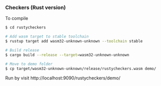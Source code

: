 ### Checkers (Rust version)

To compile

```sh
$ cd rustycheckers

# Add wasm target to stable toolchain
$ rustup target add wasm32-unknown-unknown --toolchain stable

# Build release
$ cargo build --release --target=wasm32-unknown-unknown

# Move to demo folder
$ cp target/wasm32-unknown-unknown/release/rustycheckers.wasm demo/
```

Run by visit http://localhost:9090/rustycheckers/demo/
